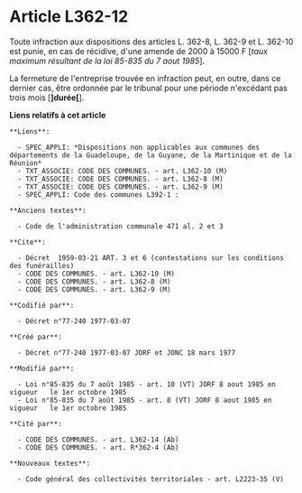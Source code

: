 # Article L362-12

Toute infraction aux dispositions des articles L. 362-8, L. 362-9 et L. 362-10 est punie, en cas de récidive, d'une amende de
2000 à 15000 F [*taux maximum résultant de la loi 85-835 du 7 aout 1985*].

La fermeture de l'entreprise trouvée en infraction peut, en outre, dans ce dernier cas, être ordonnée par le tribunal pour
une période n'excédant pas trois mois [**]durée[**].

**Liens relatifs à cet article**

	**Liens**:

	  - SPEC_APPLI: *Dispositions non applicables aux communes des départements de la Guadeloupe, de la Guyane, de la Martinique et de la Réunion*
	  - TXT_ASSOCIE: CODE DES COMMUNES. - art. L362-10 (M)
	  - TXT_ASSOCIE: CODE DES COMMUNES. - art. L362-8 (M)
	  - TXT_ASSOCIE: CODE DES COMMUNES. - art. L362-9 (M)
	  - SPEC_APPLI: Code des communes L392-1 :

	**Anciens textes**:

	  - Code de l'administration communale 471 al. 2 et 3

	**Cite**:

	  - Décret  1959-03-21 ART. 3 et 6 (contestations sur les conditions des funérailles)
	  - CODE DES COMMUNES. - art. L362-10 (M)
	  - CODE DES COMMUNES. - art. L362-8 (M)
	  - CODE DES COMMUNES. - art. L362-9 (M)

	**Codifié par**:

	  - Décret n°77-240 1977-03-07

	**Créé par**:

	  - Décret n°77-240 1977-03-07 JORF et JONC 18 mars 1977

	**Modifié par**:

	  - Loi n°85-835 du 7 août 1985 - art. 10 (VT) JORF 8 aout 1985 en vigueur   le 1er octobre 1985
	  - Loi n°85-835 du 7 août 1985 - art. 8 (VT) JORF 8 aout 1985 en vigueur   le 1er octobre 1985

	**Cité par**:

	  - CODE DES COMMUNES. - art. L362-14 (Ab)
	  - CODE DES COMMUNES. - art. R*362-4 (Ab)

	**Nouveaux textes**:

	  - Code général des collectivités territoriales - art. L2223-35 (V)
